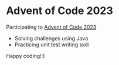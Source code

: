 Advent of Code 2023
===================
Participating to [Advent of Code 2023](https://adventofcode.com/2023)

- Solving challenges using Java
- Practicing unit test writing skill

Happy coding!:)
